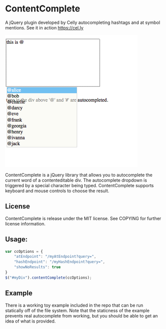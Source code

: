 # ContentComplete

A jQuery plugin developed by Celly autocompleting hashtags and at symbol
mentions. See it in action https://cel.ly

![screen shot](https://raw.githubusercontent.com/CellyApp/ContentComplete/master/example/example.png)

ContentComplete is a jQuery library that allows you to autocomplete the current
word of a contenteditable div. The autocomplete dropdown is triggered by a
special character being typed. ContentComplete supports keyboard and mouse
controls to choose the result.

## License
ContentComplete is release under the MIT license. See COPYING for further
license information.

## Usage:

```javascript
var ccOptions = {
    "atEndpoint": "/myAtEndpoint?query=",
    "hashEndpoint": "/myHashEndpoint?query=",
    "showNoResults": true
}
$("#myDiv").contentComplete(ccOptions);
```

## Example
There is a working toy example included in the repo that can be run statically off of the file
system. Note that the staticness of the example prevents real autocomplete from working,
but you should be able to get an idea of what is provided.
